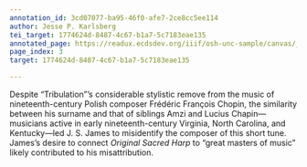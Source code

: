 ```yaml
---
annotation_id: 3cd07077-ba95-46f0-afe7-2ce8cc5ee114
author: Jesse P. Karlsberg
tei_target: 1774624d-8487-4c67-b1a7-5c7183eae135
annotated_page: https://readux.ecdsdev.org/iiif/osh-unc-sample/canvas/_osh-4.jpg
page_index: 3
target: 1774624d-8487-4c67-b1a7-5c7183eae135

---
```

<p>Despite &ldquo;Tribulation&rdquo;&rsquo;s considerable stylistic remove from the music of nineteenth-century Polish composer Fr&eacute;d&eacute;ric Fran&ccedil;ois Chopin, the similarity between his surname and that of siblings Amzi and Lucius Chapin&mdash;musicians active in early nineteenth-century Virginia, North Carolina, and Kentucky&mdash;led J. S. James to misidentify the composer of this short tune. James&rsquo;s desire to connect <em>Original Sacred Harp</em> to &ldquo;great masters of music&rdquo; likely contributed to his misattribution.</p>